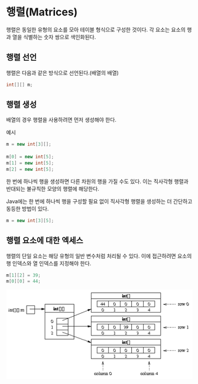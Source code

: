 # 행렬(Matrices)

행렬은 동일한 유형의 요소를 모아 테이블 형식으로 구성한 것이다. 각 요소는 요소의 행과 열을 식별하는 숫자 쌍으로 색인화된다. 


## 행렬 선언
행렬은 다음과 같은 방식으로 선언된다.(배열의 배열)
```java
int[][] m;
```

## 행렬 생성
배열의 경우 행렬을 사용하려면 먼저 생성해야 한다.

예시
```java
m = new int[3][];

m[0] = new int[5];
m[1] = new int[5];
m[2] = new int[5];
```

한 번에 하나씩 행을 생성하면 다른 차원의 행을 가질 수도 있다. 이는 직사각형 행렬과 반대되는 불규칙한 모양의 행렬에 해당한다. 

Java에는 한 번에 하나씩 행을 구성할 필요 없이 직사각형 행렬을 생성하는 더 간단하고 동등한 방법이 있다.

```java
m = new int[3][5];
```

## 행렬 요소에 대한 엑세스

행렬의 단일 요소는 해당 유형의 일반 변수처럼 처리될 수 있다. 이에 접근하려면 요소의 행 인덱스와 열 인덱스를 지정해야 한다. 

```java
m[1][2] = 39;
m[0][0] = 44;
```

![행렬](./images/2차원%20배열.png)
